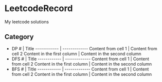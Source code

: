 # LeetcodeRecord
My leetcode solutions

## Category

* DP
\# | Title
------------ | -------------
Content from cell 1 | Content from cell 2
Content in the first column | Content in the second column
* DFS
\# | Title
------------ | -------------
Content from cell 1 | Content from cell 2
Content in the first column | Content in the second column
* BFS
\# | Title
------------ | -------------
Content from cell 1 | Content from cell 2
Content in the first column | Content in the second column
